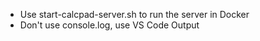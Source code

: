 - Use start-calcpad-server.sh to run the server in Docker
- Don't use console.log, use VS Code Output